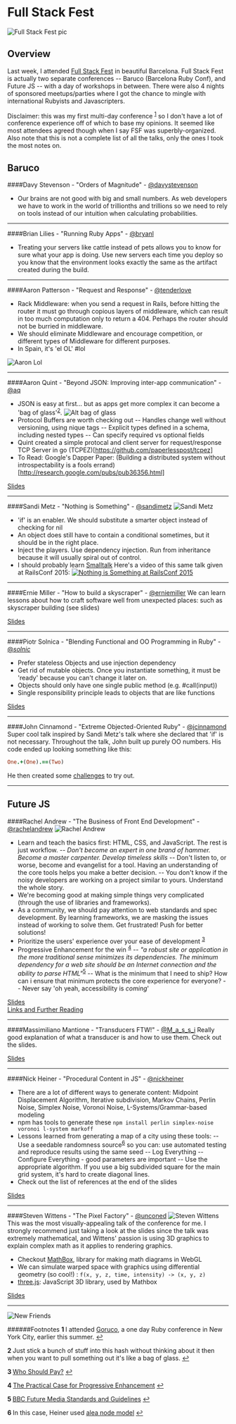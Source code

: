 # Full Stack Fest
![Full Stack Fest pic](https://s3-us-west-2.amazonaws.com/akievetphotos/fullstack.JPG)

## Overview

Last week, I attended [Full Stack Fest](http://fullstackfest.com/) in beautiful Barcelona. Full Stack Fest is actually two separate conferences -- Baruco (Barcelona Ruby Conf), and Future JS -- with a day of workshops in between. There were also 4 nights of sponsored meetups/parties where I got the chance to mingle with international Rubyists and Javascripters.

Disclaimer: this was my first multi-day conference <sup id="a1">[1](#f1)</sup> so I don't have a lot of conference experience off of which to base my opinions. It seemed like most attendees agreed though when I say FSF was superbly-organized. Also note that this is not a complete list of all the talks, only the ones I took the most notes on.

## Baruco

####Davy Stevenson - "Orders of Magnitude" - [@davystevenson](https://twitter.com/davystevenson)
- Our brains are not good with big and small numbers. As web developers we have to work in the world of trillionths and trillions so we need to rely on tools instead of our intuition when calculating probabilities. 

---

####Brian Lilies - "Running Ruby Apps" - [@bryanl](https://twitter.com/bryanl)
- Treating your servers like cattle instead of pets allows you to know for sure what your app is doing. Use new servers each time you deploy so you know that the environment looks exactly the same as the artifact created during the build.

---


####Aaron Patterson - "Request and Response" - [@tenderlove](https://twitter.com/tenderlove)
- Rack Middleware: when you send a request in Rails, before hitting the router it must go through copious layers of middleware, which can result in too much computation only to return a 404. Perhaps the router should not be burried in middleware.
- We should eliminate Middleware and encourage competition, or different types of Middleware for different purposes.
- In Spain, it's 'el OL' #lol

![Aaron Lol](https://s3-us-west-2.amazonaws.com/akievetphotos/aaronp.jpg)

---


####Aaron Quint - "Beyond JSON: Improving inter-app communication"  - [@aq](https://twitter.com/aq)
- JSON is easy at first... but as apps get more complex it can become a 'bag of glass'<sup id="a2">[2](#f2)</sup>.
![Alt bag of glass](http://assets.podomatic.net/ts/24/94/ff/eriknovak00/285%3E_8220534.jpg?1420722724)
- Protocol Buffers are worth checking out
-- Handles change well without versioning, using nique tags
-- Explicit types defined in a schema, including nested types
-- Can specify required vs optional fields
- Quint created a simple protocal and client server for request/response TCP Server in go (TCPEZ)[https://github.com/paperlesspost/tcpez]
- To Read: Google's Dapper Paper: (Building a distributed system without introspectability is a fools errand)[http://research.google.com/pubs/pub36356.html]

[Slides](https://speakerdeck.com/aq/beyond-json-improving-inter-app-communication)

---


####Sandi Metz - "Nothing is Something" - [@sandimetz](https://twitter.com/sandimetz)
![Sandi Metz](https://s3-us-west-2.amazonaws.com/akievetphotos/sandimetz.jpg)
- 'if' is an enabler. We should substitute a smarter object instead of checking for nil
- An object does still have to contain a conditional sometimes, but it should be in the right place.
- Inject the players. Use dependency injection. Run from inheritance because it will usually spiral out of control.
- I should probably learn [Smalltalk](https://en.wikipedia.org/wiki/Smalltalk)
Here's a video of this same talk given at RailsConf 2015:
[![Nothing is Something at RailsConf 2015](http://img.youtube.com/vi/29MAL8pJImQ/0.jpg)](https://www.youtube.com/watch?v=29MAL8pJImQ)

---

####Ernie Miller - "How to build a skyscraper" - [@erniemiller](https://twitter.com/erniemiller)
We can learn lessons about how to craft software well from unexpected places: such as skyscraper building (see slides)

[Slides](https://speakerdeck.com/erniemiller/how-to-build-a-skyscraper)

---

####Piotr Solnica - "Blending Functional and OO Programming in Ruby" - [@_solnic_](https://twitter.com/_solnic_)
- Prefer stateless Objects and use injection dependency
- Get rid of mutable objects. Once you instantiate something, it must be 'ready' because you can't change it later on.
- Objects should only have one single public method (e.g. #call(input))
- Single responsibility principle leads to objects that are like functions

[Slides](https://speakerdeck.com/solnic/blending-functional-and-oo-programming-in-ruby)

---

####John Cinnamond - "Extreme Objected-Oriented Ruby" - [@jcinnamond](https://twitter.com/jcinnamond)
Super cool talk inspired by Sandi Metz's talk where she declared that 'if' is not necessary. Throughout the talk, John built up purely OO numbers. 
His code ended up looking something like this:

```ruby
One.+(One).==(Two)
```

He then created some [challenges](https://github.com/jcinnamond/oo-ruby) to try out.

---

## Future JS

####Rachel Andrew - "The Business of Front End Development" - [@rachelandrew](https://twitter.com/rachelandrew)
![Rachel Andrew](https://s3-us-west-2.amazonaws.com/akievetphotos/rachel.jpg)

- Learn and teach the basics first: HTML, CSS, and JavaScript. The rest is just workflow.
-- *Don't become an expert in one brand of hammer. Become a master carpenter. Develop timeless skills*
-- Don't listen to, or worse, become and evangelist for a tool. Having an understanding of the core tools helps you make a better decision.
-- You don't know if the noisy developers are working on a project similar to yours. Understand the whole story.
- We're becoming good at making simple things very complicated (through the use of libraries and frameworks).
- As a community, we should pay attention to web standards and spec development. By learning frameworks, we are masking the issues instead of working to solve them. Get frustrated! Push for better solutions!
- Prioritize the users' experience over your ease of development <sup id="a3">[3](#f3)</sup>
- Progressive Enhancement for the win <sup id="a4">[4](#f4)</sup>
-- *"a robust site or application in the more traditional sense minimizes its dependencies. The minimum dependency for a web site should be an Internet connection and the ability to parse HTML"*<sup id="a5">[5](#f5)</sup>
-- What is the minimum that I need to ship? How can i ensure that minimum protects the core experience for everyone?
-- Never say 'oh yeah, accessibility is *coming*'

[Slides](https://speakerdeck.com/rachelandrew/the-business-of-front-end-development)
<br />
[Links and Further Reading](https://rachelandrew.co.uk/presentations/business-of-front-end?utm_content=buffer9dcc0&utm_medium=social&utm_source=twitter.com&utm_campaign=buffer)

---

####Massimiliano Mantione - "Transducers FTW!" - [@M_a_s_s_i](https://twitter.com/M_a_s_s_i)
Really good explanation of what a transducer is and how to use them. Check out the slides.

[Slides](http://massimiliano-mantione.github.io/talks/FutureJs2015Transducers/GHP/index.html#/)

---

####Nick Heiner - "Procedural Content in JS" - [@nickheiner](https://twitter.com/nickheiner)
- There are a lot of different ways to generate content: Midpoint Displacement Algorithm, Iterative subdivision, Markov Chains, Perlin Noise, Simplex Noise, Voronoi Noise, L-Systems/Grammar-based modeling
- npm has tools to generate these `npm install perlin simplex-noise voronoi l-system markoff`
- Lessons learned from generating a map of a city using these tools:
-- Use a seedable randomness source<sup id="a6">[6](#f6)</sup> so you can: use automated testing and reproduce results using the same seed
-- Log Everything
-- Configure Everything - good parameters are important
-- Use the appropriate algorithm. If you use a big subdivided square for the main grid system, it's hard to create diagonal lines.
- Check out the list of references at the end of the slides

[Slides](https://onedrive.live.com/view.aspx?resid=C175B9B686F66FD!138013&ithint=file%2cpptx&app=PowerPoint&authkey=!AAAHyDZV_VELntg)

---

####Steven Wittens - "The Pixel Factory" - [@unconed](https://twitter.com/unconed)
![Steven Wittens](https://s3-us-west-2.amazonaws.com/akievetphotos/wittens.jpg)
This was the most visually-appealing talk of the conference for me. I strongly recommend just taking a look at the slides since the talk was extremely mathematical, and Wittens' passion is using 3D graphics to explain complex math as it applies to rendering graphics.
- Checkout [MathBox](https://github.com/unconed/MathBox.js), library for making math diagrams in WebGL
- We can simulate warped space with graphics using differential geometry (so cool!) : `f(x, y, z, time, intensity) -> (x, y, z)`
- [three.js](http://threejs.org/): JavaScript 3D library, used by Mathbox

[Slides](http://acko.net/files/gltalks/pixelfactory/online.html#0)

---


![New Friends](https://s3-us-west-2.amazonaws.com/akievetphotos/newfriends.jpg)

######Footnotes
 <b id="f1" > 1 </b> I attended [Goruco](http://goruco.com/), a one day Ruby conference in New York City, earlier this summer. [↩](#a1)
 
 <b id="f2" > 2 </b> Just stick a bunch of stuff into this hash without thinking about it then when you want to pull something out it's like a bag of glass. [↩](#a2)
 
 <b id="f3" > 3 </b> [Who Should Pay?](https://www.aaron-gustafson.com/notebook/who-should-pay/) [↩](#a3)
 
 <b id="f4" > 4 </b> [The Practical Case for Progressive Enhancement](http://sixtwothree.org/posts/the-practical-case-for-progressive-enhancement) [↩](#a4)
 
 <b id="f5" > 5 </b> [BBC Future Media Standards and Guidelines](http://www.bbc.co.uk/guidelines/futuremedia/accessibility/html/progressive-enhancement.shtml) [↩](#a5)
 
 <b id="f6" > 6 </b> In this case, Heiner used [alea node model](https://github.com/coverslide/node-alea) [↩](#a6)

